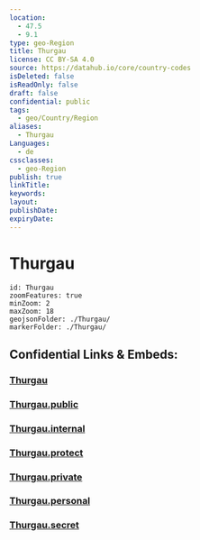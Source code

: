 ```yaml
---
location:
  - 47.5
  - 9.1
type: geo-Region
title: Thurgau
license: CC BY-SA 4.0
source: https://datahub.io/core/country-codes
isDeleted: false
isReadOnly: false
draft: false
confidential: public
tags:
  - geo/Country/Region
aliases:
  - Thurgau
Languages:
  - de
cssclasses:
  - geo-Region
publish: true
linkTitle:
keywords:
layout:
publishDate:
expiryDate:
---
```


# Thurgau

```leaflet
id: Thurgau
zoomFeatures: true 
minZoom: 2 
maxZoom: 18
geojsonFolder: ./Thurgau/
markerFolder: ./Thurgau/
```


## Confidential Links & Embeds: 

### [Thurgau](/_Standards/Earth/Continent/Europe/Europe~Central/Switzerland/Switzerland~Cantons/Thurgau.md) 

### [Thurgau.public](/_public/Earth/Continent/Europe/Europe~Central/Switzerland/Switzerland~Cantons/Thurgau.public.md) 

### [Thurgau.internal](/_internal/Earth/Continent/Europe/Europe~Central/Switzerland/Switzerland~Cantons/Thurgau.internal.md) 

### [Thurgau.protect](/_protect/Earth/Continent/Europe/Europe~Central/Switzerland/Switzerland~Cantons/Thurgau.protect.md) 

### [Thurgau.private](/_private/Earth/Continent/Europe/Europe~Central/Switzerland/Switzerland~Cantons/Thurgau.private.md) 

### [Thurgau.personal](/_personal/Earth/Continent/Europe/Europe~Central/Switzerland/Switzerland~Cantons/Thurgau.personal.md) 

### [Thurgau.secret](/_secret/Earth/Continent/Europe/Europe~Central/Switzerland/Switzerland~Cantons/Thurgau.secret.md)

